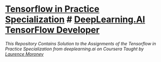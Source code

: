 # [Tensorflow in Practice Specialization](https://www.coursera.org/specializations/tensorflow-in-practice)	# [DeepLearning.AI TensorFlow Developer](https://www.coursera.org/specializations/tensorflow-in-practice)
*This Repository Contains Solution to the Assignments of the Tensorflow in Practice Specialization from deeplearning.ai on Coursera Taught by [Laurence Moroney](https://www.coursera.org/instructor/lmoroney)*
